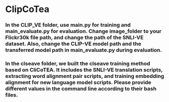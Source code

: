 # ClipCoTea

### In the CLIP_VE folder, use main.py for training and main_evaluate.py for evaluation. Change image_folder to your Flickr30k file path, and change the path of the SNLI-VE dataset. Also, change the CLIP-VE model path and the transferred model path in main_evaluate.py during evaluation.

### In the clseave folder, we built the clseave training method based on CliCoTEA. It includes the SNLI-VE translation scripts, extracting word alignment pair scripts, and training embedding alignment for new language model scripts. Please provide different values in the command line according to their bash files. 

